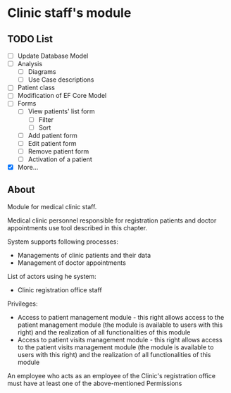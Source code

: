 # Clinic staff's module
## TODO List
- [ ] Update Database Model
- [ ] Analysis
  - [ ] Diagrams
  - [ ] Use Case descriptions
- [ ] Patient class
- [ ] Modification of EF Core Model
- [ ] Forms
  - [ ] View patients' list form
    - [ ] Filter
    - [ ] Sort
  - [ ] Add patient form
  - [ ] Edit patient form
  - [ ] Remove patient form
  - [ ] Activation of a patient 
- [x] More...

## About

Module for medical clinic staff.

Medical clinic personnel responsible for registration patients and doctor appointments use tool described in this chapter.

System supports following processes:
- Managements of clinic patients and their data
- Management of doctor appointments
  
List of actors using he system:
- Clinic registration office staff

Privileges:
- Access to patient management module - this right allows access to the patient management module (the module is available to users with this right) and the realization of all functionalities of this module
- Access to patient visits management module - this right allows access to the patient visits management module (the module is available to users with this right) and the realization of all functionalities of this module

An employee who acts as an employee of the Clinic's registration office must have at least one of the above-mentioned Permissions  
